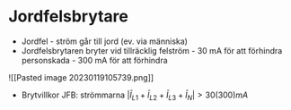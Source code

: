 # Jordfelsbrytare
- Jordfel - ström går till jord (ev. via människa)
- Jordfelsbrytaren bryter vid tillräcklig felström
		- 30 mA för att förhindra personskada
		- 300 mA för att förhindra

![[Pasted image 20230119105739.png]]
- Brytvillkor JFB: strömmarna $\lvert \bar{I}_{L1} + \bar{I}_{L2} + \bar{I}_{L3} + \bar{I}_{N} \rvert > 30 (300) mA$

